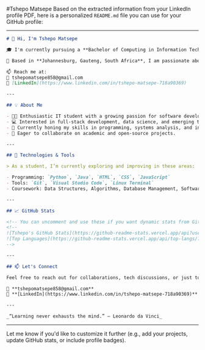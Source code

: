 #Tshepo Matsepe
Based on the extracted information from your LinkedIn profile PDF, here is a personalized `README.md` file you can use for your GitHub profile:

---

```markdown
# 👋 Hi, I'm Tshepo Matsepe

🎓 I'm currently pursuing a **Bachelor of Computing in Information Technology** at [Belgium Campus](https://www.belgiumcampus.ac.za/), class of 2028.

📍 Based in **Johannesburg, Gauteng, South Africa**, I am passionate about technology, learning, and building solutions that make a difference.

📫 Reach me at:  
📧 tshepomatsepe858@gmail.com  
🔗 [LinkedIn](https://www.linkedin.com/in/tshepo-matsepe-718a90369)

---

## 💡 About Me

- 👨‍🎓 Enthusiastic IT student with a growing passion for software development and problem-solving.
- 💻 Interested in full-stack development, data science, and emerging tech.
- 🌱 Currently honing my skills in programming, systems analysis, and information systems design.
- 🤝 Eager to collaborate on academic and open-source projects.

---

## 🔧 Technologies & Tools

> As a student, I’m currently exploring and improving in these areas:

- Programming: `Python`, `Java`, `HTML`, `CSS`, `JavaScript`
- Tools: `Git`, `Visual Studio Code`, `Linux Terminal`
- Coursework: Data Structures, Algorithms, Database Management, Software Engineering

---

## 📈 GitHub Stats

<!-- You can uncomment and use these if you want dynamic stats from GitHub -->
<!--
![Tshepo's GitHub Stats](https://github-readme-stats.vercel.app/api?username=your-github-username&show_icons=true&theme=default)
![Top Languages](https://github-readme-stats.vercel.app/api/top-langs/?username=your-github-username&layout=compact)
-->

---

## 📫 Let's Connect

Feel free to reach out for collaborations, tech discussions, or just to say hi!

📧 **tshepomatsepe858@gmail.com**  
🔗 **[LinkedIn](https://www.linkedin.com/in/tshepo-matsepe-718a90369)**

---

_“Learning never exhausts the mind.” – Leonardo da Vinci_

```

---

Let me know if you'd like to customize it further (e.g., add your projects, update GitHub stats, or include profile badges).
